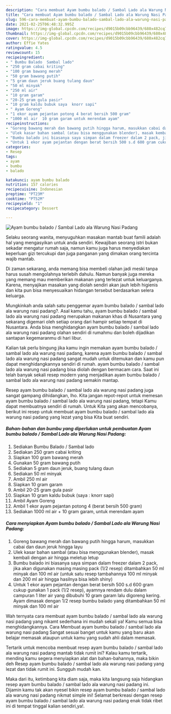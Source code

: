 ```yaml
---
description: "Cara membuat Ayam bumbu balado / Sambal Lado ala Warung Nasi Padang Sederhana Untuk Jualan"
title: "Cara membuat Ayam bumbu balado / Sambal Lado ala Warung Nasi Padang Sederhana Untuk Jualan"
slug: 596-cara-membuat-ayam-bumbu-balado-sambal-lado-ala-warung-nasi-padang-sederhana-untuk-jualan
date: 2021-02-25T06:48:32.995Z
image: https://img-global.cpcdn.com/recipes/d9015b09cbb96439/680x482cq70/ayam-bumbu-balado-sambal-lado-ala-warung-nasi-padang-foto-resep-utama.jpg
thumbnail: https://img-global.cpcdn.com/recipes/d9015b09cbb96439/680x482cq70/ayam-bumbu-balado-sambal-lado-ala-warung-nasi-padang-foto-resep-utama.jpg
cover: https://img-global.cpcdn.com/recipes/d9015b09cbb96439/680x482cq70/ayam-bumbu-balado-sambal-lado-ala-warung-nasi-padang-foto-resep-utama.jpg
author: Effie Yates
ratingvalue: 4.5
reviewcount: 15
recipeingredient:
- " Bumbu Balado  Sambal lado"
- "250 gram cabai kriting"
- "100 gram bawang merah"
- "50 gram bawang putih"
- "5 gram daun jeruk buang tulang daun"
- "50 ml minyak"
- "250 ml air"
- "10 gram garam"
- "20-25 gram gula pasir"
- "10 gram kaldu bubuk saya  knorr sapi"
- " Ayam Goreng"
- "1 ekor ayam pejantan potong 4 berat bersih 500 gram"
- "1000 ml air  10 gram garam untuk merendam ayam"
recipeinstructions:
- "Goreng bawang merah dan bawang putih hingga harum, masukkan cabai dan daun jeruk hingga layu"
- "Ulek kasar bahan sambal (atau bisa menggunakan blender), masak kembali dengan air hingga meletup letup"
- "Bumbu balado ini biasanya saya simpan dalam freezer dalam 2 pack, jika akan digunakan masing masing pack (1/2 resep) ditambahkan 50 ml minyak dan 100 ml air (untuk satu resep tambahannya 100 ml minyak dan 200 ml air hingga hasilnya bisa lebih shiny)"
- "Untuk 1 ekor ayam pejantan dengan berat bersih 500 s.d 600 gram cukup gunakan 1 pack (1/2 resep), ayamnya rendam dulu dalam campuran 1 liter air yang dibubuhi 10 gram garam lalu digoreng kering. Ayam dimasak dengan 1/2 resep bumbu balado yang ditambahkan 50 ml minyak dan 100 ml air"
categories:
- Resep
tags:
- ayam
- bumbu
- balado

katakunci: ayam bumbu balado 
nutrition: 157 calories
recipecuisine: Indonesian
preptime: "PT23M"
cooktime: "PT52M"
recipeyield: "1"
recipecategory: Dessert

---
```



![Ayam bumbu balado / Sambal Lado ala Warung Nasi Padang](https://img-global.cpcdn.com/recipes/d9015b09cbb96439/680x482cq70/ayam-bumbu-balado-sambal-lado-ala-warung-nasi-padang-foto-resep-utama.jpg)

Selaku seorang wanita, menyuguhkan masakan mantab buat famili adalah hal yang mengasyikan untuk anda sendiri. Kewajiban seorang istri bukan sekadar mengatur rumah saja, namun kamu juga harus menyediakan keperluan gizi tercukupi dan juga panganan yang dimakan orang tercinta wajib mantab.

Di zaman  sekarang, anda memang bisa membeli olahan jadi meski tanpa harus susah mengolahnya terlebih dahulu. Namun banyak juga mereka yang memang mau memberikan makanan yang terlezat untuk keluarganya. Karena, menyajikan masakan yang diolah sendiri akan jauh lebih higienis dan kita pun bisa menyesuaikan hidangan tersebut berdasarkan selera keluarga. 



Mungkinkah anda salah satu penggemar ayam bumbu balado / sambal lado ala warung nasi padang?. Asal kamu tahu, ayam bumbu balado / sambal lado ala warung nasi padang merupakan makanan khas di Nusantara yang sekarang digemari oleh setiap orang dari hampir setiap tempat di Nusantara. Anda bisa menghidangkan ayam bumbu balado / sambal lado ala warung nasi padang olahan sendiri di rumahmu dan boleh dijadikan santapan kegemaranmu di hari libur.

Kalian tak perlu bingung jika kamu ingin memakan ayam bumbu balado / sambal lado ala warung nasi padang, karena ayam bumbu balado / sambal lado ala warung nasi padang sangat mudah untuk ditemukan dan kamu pun dapat menghidangkannya sendiri di rumah. ayam bumbu balado / sambal lado ala warung nasi padang bisa diolah dengan bermacam cara. Saat ini telah banyak sekali resep modern yang menjadikan ayam bumbu balado / sambal lado ala warung nasi padang semakin mantap.

Resep ayam bumbu balado / sambal lado ala warung nasi padang juga sangat gampang dihidangkan, lho. Kita jangan repot-repot untuk memesan ayam bumbu balado / sambal lado ala warung nasi padang, tetapi Kamu dapat membuatnya sendiri di rumah. Untuk Kita yang akan mencobanya, berikut ini resep untuk membuat ayam bumbu balado / sambal lado ala warung nasi padang yang lezat yang bisa Kita buat sendiri.

<!--inarticleads1-->

##### Bahan-bahan dan bumbu yang diperlukan untuk pembuatan Ayam bumbu balado / Sambal Lado ala Warung Nasi Padang:

1. Sediakan  Bumbu Balado / Sambal lado
1. Sediakan 250 gram cabai kriting
1. Siapkan 100 gram bawang merah
1. Gunakan 50 gram bawang putih
1. Sediakan 5 gram daun jeruk, buang tulang daun
1. Sediakan 50 ml minyak
1. Ambil 250 ml air
1. Siapkan 10 gram garam
1. Ambil 20-25 gram gula pasir
1. Siapkan 10 gram kaldu bubuk (saya : knorr sapi)
1. Ambil  Ayam Goreng
1. Ambil 1 ekor ayam pejantan potong 4 (berat bersih 500 gram)
1. Sediakan 1000 ml air + 10 gram garam, untuk merendam ayam




<!--inarticleads2-->

##### Cara menyiapkan Ayam bumbu balado / Sambal Lado ala Warung Nasi Padang:

1. Goreng bawang merah dan bawang putih hingga harum, masukkan cabai dan daun jeruk hingga layu
1. Ulek kasar bahan sambal (atau bisa menggunakan blender), masak kembali dengan air hingga meletup letup
1. Bumbu balado ini biasanya saya simpan dalam freezer dalam 2 pack, jika akan digunakan masing masing pack (1/2 resep) ditambahkan 50 ml minyak dan 100 ml air (untuk satu resep tambahannya 100 ml minyak dan 200 ml air hingga hasilnya bisa lebih shiny)
1. Untuk 1 ekor ayam pejantan dengan berat bersih 500 s.d 600 gram cukup gunakan 1 pack (1/2 resep), ayamnya rendam dulu dalam campuran 1 liter air yang dibubuhi 10 gram garam lalu digoreng kering. Ayam dimasak dengan 1/2 resep bumbu balado yang ditambahkan 50 ml minyak dan 100 ml air




Wah ternyata cara membuat ayam bumbu balado / sambal lado ala warung nasi padang yang nikamt sederhana ini mudah sekali ya! Kamu semua bisa menghidangkannya. Cara Membuat ayam bumbu balado / sambal lado ala warung nasi padang Sangat sesuai banget untuk kamu yang baru akan belajar memasak ataupun untuk kamu yang sudah ahli dalam memasak.

Tertarik untuk mencoba membuat resep ayam bumbu balado / sambal lado ala warung nasi padang mantab tidak rumit ini? Kalau kamu tertarik, mending kamu segera menyiapkan alat dan bahan-bahannya, maka bikin deh Resep ayam bumbu balado / sambal lado ala warung nasi padang yang lezat dan tidak rumit ini. Sungguh mudah kan. 

Maka dari itu, ketimbang kita diam saja, maka kita langsung saja hidangkan resep ayam bumbu balado / sambal lado ala warung nasi padang ini. Dijamin kamu tak akan nyesel bikin resep ayam bumbu balado / sambal lado ala warung nasi padang nikmat simple ini! Selamat berkreasi dengan resep ayam bumbu balado / sambal lado ala warung nasi padang enak tidak ribet ini di tempat tinggal kalian sendiri,ya!.

